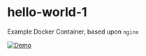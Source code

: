 # hello-world-1
Example Docker Container, based upon `nginx`


[![Demo](https://cdn.uffizzi.com/demo-button.svg)](https://app.uffizzi.com/demo/github.com/DbpUffizziTest/hello-world-1)
